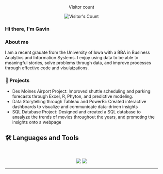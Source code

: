 <div align="center"> 
  <p>Visitor count</p>
  <img src="https://profile-counter.glitch.me/{gavin-kafkakis}/count.svg" alt="Visitor's Count" />
</div>

### Hi there, I'm Gavin

### About me 
  I am a recent grauate from the University of Iowa with a BBA in Business Analytics and Information Systems.  I enjoy using data to be able to meaningful stories, solve problems through data, and improve processes through effective code and visulaizations.  

### 🚀 Projects 
- Des Moines Airport Project: Improved shuttle scheduling and parking forecasts through Excel, R, Phyton, and predictive modeling.
- Data Storytelling through Tableau and PowerBi: Created interactive dashboards to visualize and communicate data-driven insights
- SQL Database Project: Designed and created a SQL database to anaalyze the trends of movies throughout the years, and promoting the insights onto a webpage

## 🛠️ Languages and Tools

<br>

<p align="center">
  <img src="https://skillicons.dev/icons?i=sql,r,phyton,powerbi,tableau,salesforce,azure" />
  <img src="https://skillicons.dev/icons?i=html,css,sass,tailwind,js,vue,redux,d3,git,postman,figma" />
</p>

<hr>



  
